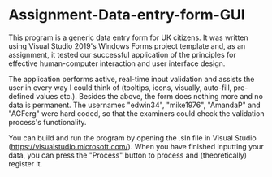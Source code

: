 # Assignment-Data-entry-form-GUI

This program is a generic data entry form for UK citizens. It was written using Visual Studio 2019's Windows Forms project template and, as an assignment, it tested our successful application of the principles for effective human-computer interaction and user interface design.

The application performs active, real-time input validation and assists the user in every way I could think of (tooltips, icons, visually, auto-fill, pre-defined values etc.). Besides the above, the form does nothing more and no data is permanent. The usernames "edwin34", "mike1976", "AmandaP" and
"AGFerg" were hard coded, so that the examiners could check the validation process's functionality.

You can build and run the program by opening the .sln file in Visual Studio (https://visualstudio.microsoft.com/). When you have finished inputting your data, you can press the "Process" button to process and (theoretically) register it.
